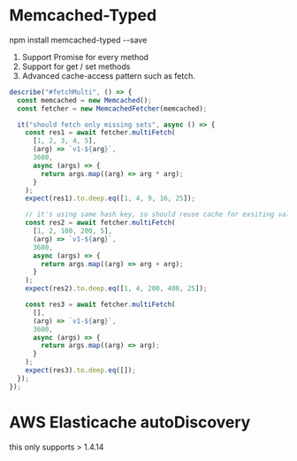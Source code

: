 # Memcached-Typed

npm install memcached-typed --save

1. Support Promise for every method
2. Support <T> for get / set methods
3. Advanced cache-access pattern such as fetch.

```typescript
describe("#fetchMulti", () => {
  const memcached = new Memcached();
  const fetcher = new MemcachedFetcher(memcached);

  it("should fetch only missing sets", async () => {
    const res1 = await fetcher.multiFetch(
      [1, 2, 3, 4, 5],
      (arg) => `v1-${arg}`,
      3600,
      async (args) => {
        return args.map((arg) => arg * arg);
      }
    );
    expect(res1).to.deep.eq([1, 4, 9, 16, 25]);

    // it's using same hash key, so should reuse cache for exsiting values
    const res2 = await fetcher.multiFetch(
      [1, 2, 100, 200, 5],
      (arg) => `v1-${arg}`,
      3600,
      async (args) => {
        return args.map((arg) => arg + arg);
      }
    );
    expect(res2).to.deep.eq([1, 4, 200, 400, 25]);

    const res3 = await fetcher.multiFetch(
      [],
      (arg) => `v1-${arg}`,
      3600,
      async (args) => {
        return args.map((arg) => arg);
      }
    );
    expect(res3).to.deep.eq([]);
  });
});
```

# AWS Elasticache autoDiscovery

this only supports > 1.4.14

